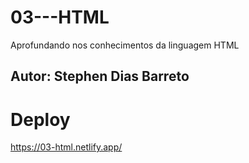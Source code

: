 # 03---HTML
Aprofundando nos conhecimentos da linguagem HTML

## Autor: Stephen Dias Barreto

# Deploy
https://03-html.netlify.app/
